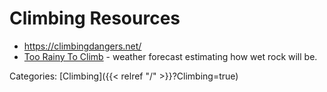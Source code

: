# Climbing Resources

 - https://climbingdangers.net/
 - [Too Rainy To Climb](http://toorainy.com/) - weather forecast estimating how
   wet rock will be.

Categories:
[Climbing]({{< relref "/" >}}?Climbing=true)
